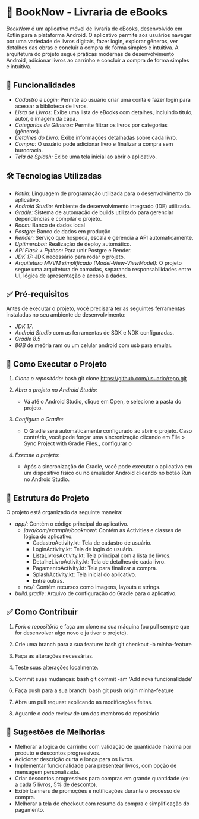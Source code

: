
# 📱 BookNow - Livraria de eBooks

*BookNow* é um aplicativo móvel de livraria de eBooks, desenvolvido em Kotlin para a plataforma Android. O aplicativo permite aos usuários navegar por uma variedade de livros digitais, fazer login, explorar gêneros, ver detalhes das obras e concluir a compra de forma simples e intuitiva. A arquitetura do projeto segue práticas modernas de desenvolvimento Android, adicionar livros ao carrinho e concluir a compra de forma simples e intuitiva.

## 🔧 Funcionalidades

- *Cadastro e Login:* Permite ao usuário criar uma conta e fazer login para acessar a biblioteca de livros.
- *Lista de Livros:* Exibe uma lista de eBooks com detalhes, incluindo título, autor, e imagem da capa.
- *Categorias de Gêneros:* Permite filtrar os livros por categorias (gêneros).
- *Detalhes do Livro:* Exibe informações detalhadas sobre cada livro.
- *Compra:* O usuário pode adicionar livro e finalizar a compra sem burocracia.
- *Tela de Splash:* Exibe uma tela inicial ao abrir o aplicativo.

## 🛠️ Tecnologias Utilizadas

- *Kotlin:* Linguagem de programação utilizada para o desenvolvimento do aplicativo.
- *Android Studio:* Ambiente de desenvolvimento integrado (IDE) utilizado.
- *Gradle:* Sistema de automação de builds utilizado para gerenciar dependências e compilar o projeto.
- *Room:* Banco de dados local
- *Postgre:* Banco de dados em produção
- *Render:* Serviço que hospeda, escala e gerencia a API automaticamente.
- *Uptimerobot:* Realização de deploy automático.
- *API Flask + Python:* Para unir Postgre e Render.   
- *JDK 17:* JDK necessário para rodar o projeto.
- *Arquitetura MVVM simplificado (Model-View-ViewModel):* O projeto segue uma arquitetura de camadas, separando responsabilidades entre UI, lógica de apresentação e acesso a dados.


## ✅ Pré-requisitos

Antes de executar o projeto, você precisará ter as seguintes ferramentas instaladas no seu ambiente de desenvolvimento:

- *JDK 17*.
- *Android Studio* com as ferramentas de SDK e NDK configuradas.
- *Gradle 8.5* 
- *8GB* de meória ram ou um celular android com usb para emular.

## 🧱 Como Executar o Projeto

1. *Clone o repositório:*
   bash
   git clone https://github.com/usuario/repo.git
   

2. *Abra o projeto no Android Studio:*
   - Vá até o Android Studio, clique em Open, e selecione a pasta do projeto.

3. *Configure o Gradle:*
   - O Gradle será automaticamente configurado ao abrir o projeto. Caso contrário, você pode forçar uma sincronização clicando em File > Sync Project with Gradle Files., configurar o

4. *Execute o projeto:*
   - Após a sincronização do Gradle, você pode executar o aplicativo em um dispositivo físico ou no emulador Android clicando no botão Run no Android Studio.

## 🧱 Estrutura do Projeto

O projeto está organizado da seguinte maneira:

- *app/*: Contém o código principal do aplicativo.
  - *java/com/example/booknow/*: Contém as Activities e classes de lógica do aplicativo.
    - CadastroActivity.kt: Tela de cadastro de usuário.
    - LoginActivity.kt: Tela de login do usuário.
    - ListaLivrosActivity.kt: Tela principal com a lista de livros.
    - DetalheLivroActivity.kt: Tela de detalhes de cada livro.
    - PagamentoActivity.kt: Tela para finalizar a compra.
    - SplashActivity.kt: Tela inicial do aplicativo.
    - Entre outras.
  - *res/*: Contém recursos como imagens, layouts e strings.
- *build.gradle*: Arquivo de configuração do Gradle para o aplicativo.

## ✅  Como Contribuir

1. *Fork o repositório* e faça um clone na sua máquina (ou pull sempre que for desenvolver algo novo e ja tiver o projeto).
2. Crie uma branch para a sua feature:
   bash
   git checkout -b minha-feature
   
3. Faça as alterações necessárias.
4. Teste suas alterações localmente.
5. Commit suas mudanças:
   bash
   git commit -am 'Add nova funcionalidade'
   
6. Faça push para a sua branch:
   bash
   git push origin minha-feature
   
7. Abra um pull request explicando as modificações feitas.

8. Aguarde o code review de um dos membros do repositório

## 💾 Sugestões de Melhorias

- Melhorar a lógica do carrinho com validação de quantidade máxima por produto e descontos progressivos.
- Adicionar descrição curta e longa para os livros.
- Implementar funcionalidade para presentear livros, com opção de mensagem personalizada.
- Criar descontos progressivos para compras em grande quantidade (ex: a cada 5 livros, 5% de desconto).
- Exibir banners de promoções e notificações durante o processo de compra.
- Melhorar a tela de checkout com resumo da compra e simplificação do pagamento.





